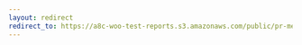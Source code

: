 ```yaml
---
layout: redirect
redirect_to: https://a8c-woo-test-reports.s3.amazonaws.com/public/pr-merge/45791/api/index.html
---
```

